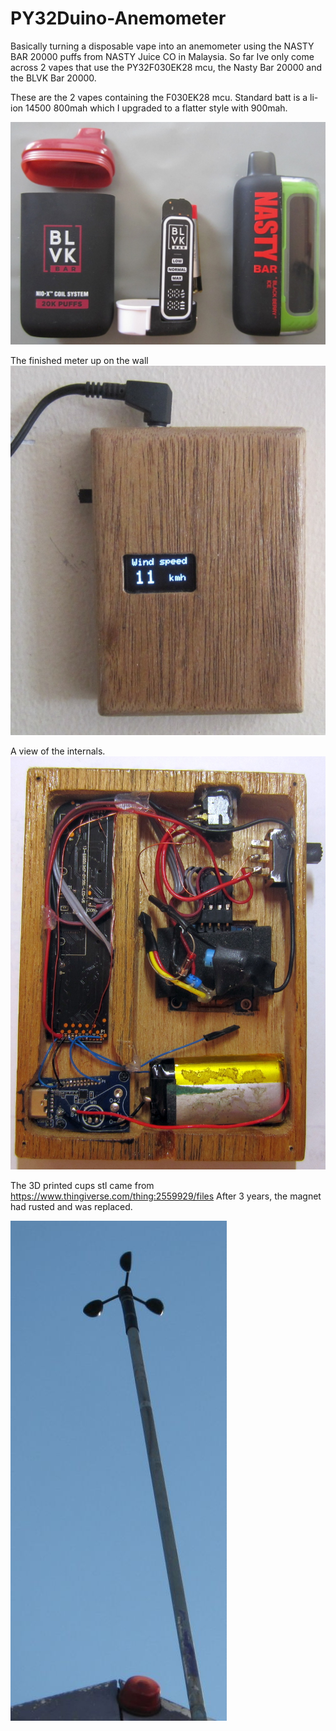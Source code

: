# PY32Duino-Anemometer

Basically turning a disposable vape into an anemometer using the NASTY BAR 20000 puffs from NASTY Juice CO in Malaysia.
So far Ive only come across 2 vapes that use the PY32F030EK28 mcu, the Nasty Bar 20000 and the BLVK Bar 20000.

These are the 2 vapes containing the F030EK28 mcu.
Standard batt is a li-ion 14500 800mah which I upgraded to a flatter style with 900mah.

<img src="Images/side by side.JPG">

The finished meter up on the wall
<img src="Images/on the wall.JPG">

A view of the internals.
<img src="Images/inside.JPG">


The 3D printed cups stl came from https://www.thingiverse.com/thing:2559929/files
After 3 years, the magnet had rusted and was replaced.

<img src="Images/cups.jpg">

